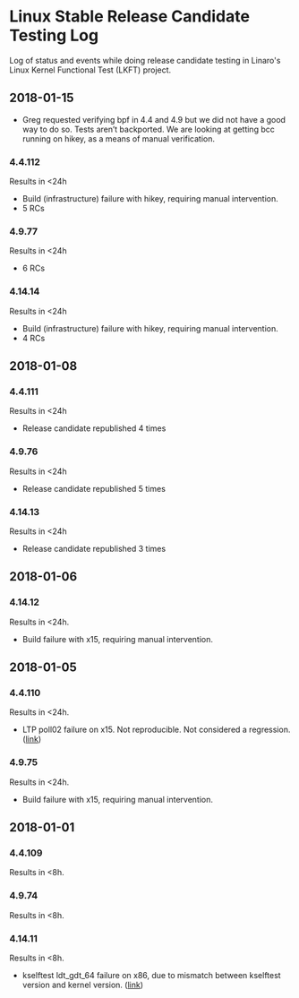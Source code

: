 # Linux Stable Release Candidate Testing Log

Log of status and events while doing release candidate testing in Linaro's
Linux Kernel Functional Test (LKFT) project.

## 2018-01-15
- Greg requested verifying bpf in 4.4 and 4.9 but we did not have a good way to
  do so. Tests aren’t backported. We are looking at getting bcc running on
  hikey, as a means of manual verification.
### 4.4.112
Results in <24h
- Build (infrastructure) failure with hikey, requiring manual intervention.
- 5 RCs
### 4.9.77
Results in <24h
- 6 RCs
### 4.14.14
Results in <24h
- Build (infrastructure) failure with hikey, requiring manual intervention.
- 4 RCs

## 2018-01-08
### 4.4.111
Results in <24h
- Release candidate republished 4 times
### 4.9.76
Results in <24h
- Release candidate republished 5 times
### 4.14.13
Results in <24h
- Release candidate republished 3 times

## 2018-01-06
### 4.14.12
Results in <24h.
- Build failure with x15, requiring manual intervention.

## 2018-01-05
### 4.4.110
Results in <24h.
- LTP poll02 failure on x15. Not reproducible. Not considered a regression.
  ([link](https://bugs.linaro.org/show_bug.cgi?id=3566))
### 4.9.75
Results in <24h.
- Build failure with x15, requiring manual intervention.

## 2018-01-01
### 4.4.109
Results in <8h.
### 4.9.74
Results in <8h.
### 4.14.11
Results in <8h.
- kselftest ldt_gdt_64 failure on x86, due to mismatch between kselftest
  version and kernel version.
  ([link](https://bugs.linaro.org/show_bug.cgi?id=3564))
